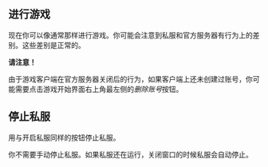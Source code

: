 ﻿## 进行游戏

现在你可以像通常那样进行游戏。你可能会注意到私服和官方服务器有行为上的差别。这些差别是正常的。

**请注意！**

由于游戏客户端在官方服务器关闭后的行为，如果客户端上还未创建过账号，你可能需要点击游戏开始界面右上角最左侧的*删除账号*按钮。

## 停止私服

用与开启私服同样的按钮停止私服。

你不需要手动停止私服。如果私服还在运行，关闭窗口的时候私服会自动停止。
